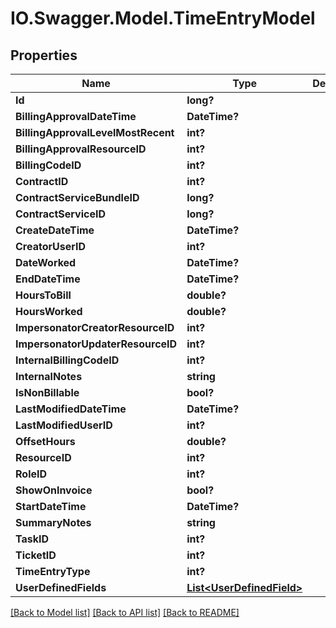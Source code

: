 # IO.Swagger.Model.TimeEntryModel
## Properties

Name | Type | Description | Notes
------------ | ------------- | ------------- | -------------
**Id** | **long?** |  | [optional] 
**BillingApprovalDateTime** | **DateTime?** |  | [optional] 
**BillingApprovalLevelMostRecent** | **int?** |  | [optional] 
**BillingApprovalResourceID** | **int?** |  | [optional] 
**BillingCodeID** | **int?** |  | [optional] 
**ContractID** | **int?** |  | [optional] 
**ContractServiceBundleID** | **long?** |  | [optional] 
**ContractServiceID** | **long?** |  | [optional] 
**CreateDateTime** | **DateTime?** |  | [optional] 
**CreatorUserID** | **int?** |  | [optional] 
**DateWorked** | **DateTime?** |  | [optional] 
**EndDateTime** | **DateTime?** |  | [optional] 
**HoursToBill** | **double?** |  | [optional] 
**HoursWorked** | **double?** |  | [optional] 
**ImpersonatorCreatorResourceID** | **int?** |  | [optional] 
**ImpersonatorUpdaterResourceID** | **int?** |  | [optional] 
**InternalBillingCodeID** | **int?** |  | [optional] 
**InternalNotes** | **string** |  | [optional] 
**IsNonBillable** | **bool?** |  | [optional] 
**LastModifiedDateTime** | **DateTime?** |  | [optional] 
**LastModifiedUserID** | **int?** |  | [optional] 
**OffsetHours** | **double?** |  | [optional] 
**ResourceID** | **int?** |  | [optional] 
**RoleID** | **int?** |  | [optional] 
**ShowOnInvoice** | **bool?** |  | [optional] 
**StartDateTime** | **DateTime?** |  | [optional] 
**SummaryNotes** | **string** |  | [optional] 
**TaskID** | **int?** |  | [optional] 
**TicketID** | **int?** |  | [optional] 
**TimeEntryType** | **int?** |  | [optional] 
**UserDefinedFields** | [**List&lt;UserDefinedField&gt;**](UserDefinedField.md) |  | [optional] 

[[Back to Model list]](../README.md#documentation-for-models) [[Back to API list]](../README.md#documentation-for-api-endpoints) [[Back to README]](../README.md)

